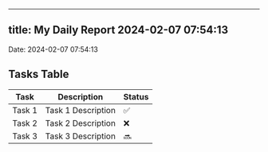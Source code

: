 
---
title: My Daily Report 2024-02-07 07:54:13
---

Date: 2024-02-07 07:54:13

## Tasks Table

| Task | Description | Status |
|------|-------------|--------|
| Task 1 | Task 1 Description | ✅ |
| Task 2 | Task 2 Description | ❌ |
| Task 3 | Task 3 Description | 🔜 |
